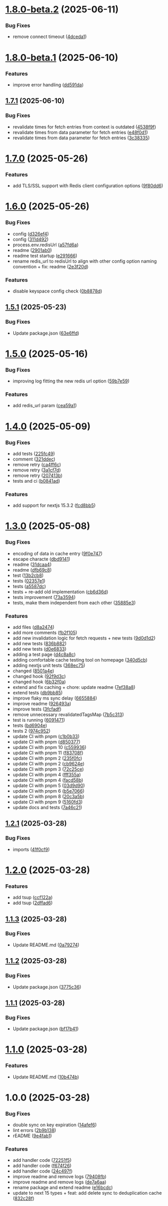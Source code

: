 # [1.8.0-beta.2](https://github.com/trieb-work/nextjs-turbo-redis-cache/compare/v1.8.0-beta.1...v1.8.0-beta.2) (2025-06-11)


### Bug Fixes

* remove connect timeout ([4dceda1](https://github.com/trieb-work/nextjs-turbo-redis-cache/commit/4dceda15a0ae8ca3c5fcdddf861263ef7ca237ce))

# [1.8.0-beta.1](https://github.com/trieb-work/nextjs-turbo-redis-cache/compare/v1.7.1...v1.8.0-beta.1) (2025-06-10)


### Features

* improve error handling ([dd591da](https://github.com/trieb-work/nextjs-turbo-redis-cache/commit/dd591daab9539e6ba96da1d1c493a1e771ba272d))

## [1.7.1](https://github.com/trieb-work/nextjs-turbo-redis-cache/compare/v1.7.0...v1.7.1) (2025-06-10)

### Bug Fixes

- revalidate times for fetch entries from context is outdated ([4538f9f](https://github.com/trieb-work/nextjs-turbo-redis-cache/commit/4538f9f8bf58b97727e83f2026929db11be470ec))
- revalidate times from data parameter for fetch entries ([e48f0d1](https://github.com/trieb-work/nextjs-turbo-redis-cache/commit/e48f0d19b81b65ae2564453fd75251372080407e))
- revalidate times from data parameter for fetch entries ([3c38335](https://github.com/trieb-work/nextjs-turbo-redis-cache/commit/3c3833561863ec4f07252ba7b9b30b42518b7485))

# [1.7.0](https://github.com/trieb-work/nextjs-turbo-redis-cache/compare/v1.6.0...v1.7.0) (2025-05-26)

### Features

- add TLS/SSL support with Redis client configuration options ([9f80dd6](https://github.com/trieb-work/nextjs-turbo-redis-cache/commit/9f80dd6b53659ea488af6948a9c952ce0cda7490))

# [1.6.0](https://github.com/trieb-work/nextjs-turbo-redis-cache/compare/v1.5.1...v1.6.0) (2025-05-26)

### Bug Fixes

- config ([d326ef4](https://github.com/trieb-work/nextjs-turbo-redis-cache/commit/d326ef46298a96535720f78d562a20b27e7b3c8f))
- config ([311d492](https://github.com/trieb-work/nextjs-turbo-redis-cache/commit/311d492c41d8c05b89d675753d79413632fc0019))
- process.env.redisUrl ([a57fd6a](https://github.com/trieb-work/nextjs-turbo-redis-cache/commit/a57fd6a6b641015726edf11a00fa5c020dea0cca))
- readme ([2901ab0](https://github.com/trieb-work/nextjs-turbo-redis-cache/commit/2901ab0e0d646839e1779107aa9bea80deacf6c8))
- readme test startup ([e291666](https://github.com/trieb-work/nextjs-turbo-redis-cache/commit/e291666ed7b9d77c0f3baa68c3638bbad264a868))
- rename redis_url to redisUrl to align with other config option naming convention + fix: readme ([2e3f20d](https://github.com/trieb-work/nextjs-turbo-redis-cache/commit/2e3f20dce31a678b781913d230581461b3d67a07))

### Features

- disable keyspace config check ([0b8878d](https://github.com/trieb-work/nextjs-turbo-redis-cache/commit/0b8878d321808d00140664f51fc1d2d904cc4664))

## [1.5.1](https://github.com/trieb-work/nextjs-turbo-redis-cache/compare/v1.5.0...v1.5.1) (2025-05-23)

### Bug Fixes

- Update package.json ([63e6ffd](https://github.com/trieb-work/nextjs-turbo-redis-cache/commit/63e6ffdc21032cfb1c5ecb507276fd832ee8252a))

# [1.5.0](https://github.com/trieb-work/nextjs-turbo-redis-cache/compare/v1.4.0...v1.5.0) (2025-05-16)

### Bug Fixes

- improving log fitting the new redis url option ([59b7e59](https://github.com/trieb-work/nextjs-turbo-redis-cache/commit/59b7e5921c724ceff58917d712e310b18a23b464))

### Features

- add redis_url param ([cea59a1](https://github.com/trieb-work/nextjs-turbo-redis-cache/commit/cea59a10f0f2e1b73b8005683ea65f22ba95edc7))

# [1.4.0](https://github.com/trieb-work/nextjs-turbo-redis-cache/compare/v1.3.0...v1.4.0) (2025-05-09)

### Bug Fixes

- add tests ([225fc49](https://github.com/trieb-work/nextjs-turbo-redis-cache/commit/225fc49eff26d631c4b8d50a15ef2c864213f36b))
- comment ([321ddec](https://github.com/trieb-work/nextjs-turbo-redis-cache/commit/321ddec4ee9b6a6e2cf1f78062d05d2cc7b45e4c))
- remove retry ([ca4ff6c](https://github.com/trieb-work/nextjs-turbo-redis-cache/commit/ca4ff6c4072e675da42dbcfe36d3ff422dc54f12))
- remove retry ([3a1cf7d](https://github.com/trieb-work/nextjs-turbo-redis-cache/commit/3a1cf7dc5fd315ff3c84460052af20b8e40014ec))
- remove retry ([207413b](https://github.com/trieb-work/nextjs-turbo-redis-cache/commit/207413b81cb51143e04dff9a2310a185d6bba568))
- tests and ci ([b0841ad](https://github.com/trieb-work/nextjs-turbo-redis-cache/commit/b0841ad9bc2c4b3ab9edde7047259cd45fbd5f02))

### Features

- add support for nextjs 15.3.2 ([fcd8bb5](https://github.com/trieb-work/nextjs-turbo-redis-cache/commit/fcd8bb5469bbefcd88397d3ef86ce3eb0fee7c02))

# [1.3.0](https://github.com/trieb-work/nextjs-turbo-redis-cache/compare/v1.2.1...v1.3.0) (2025-05-08)

### Bug Fixes

- encoding of data in cache entry ([9f0e747](https://github.com/trieb-work/nextjs-turbo-redis-cache/commit/9f0e747b224294905427ba3060185f68fee16f0f))
- escape characte ([dbd9141](https://github.com/trieb-work/nextjs-turbo-redis-cache/commit/dbd91413b777b2a4554597f3ca2b7f1de1163a80))
- readme ([31dcaa4](https://github.com/trieb-work/nextjs-turbo-redis-cache/commit/31dcaa40ac19ea42a7f4d6ca33e4642704ad1f6b))
- readme ([dfb69c8](https://github.com/trieb-work/nextjs-turbo-redis-cache/commit/dfb69c861ddaa4a94411d419854e1c2e1e99152e))
- test ([13b2cb8](https://github.com/trieb-work/nextjs-turbo-redis-cache/commit/13b2cb8020ef7457473b208675bf3fce4161f492))
- tests ([02357e1](https://github.com/trieb-work/nextjs-turbo-redis-cache/commit/02357e1a7a29d997c95dce42399fef26530467d4))
- tests ([a5587dc](https://github.com/trieb-work/nextjs-turbo-redis-cache/commit/a5587dc3701a92069da945f548991aeb0d999285))
- tests + re-add old implementation ([cb6d36d](https://github.com/trieb-work/nextjs-turbo-redis-cache/commit/cb6d36d46008d422b4396fd580d35fa97848edb7))
- tests improvement ([73a3594](https://github.com/trieb-work/nextjs-turbo-redis-cache/commit/73a35946cfcd5e4811c2c09201bb02c9cdea5298))
- tests, make them independent from each other ([35885e3](https://github.com/trieb-work/nextjs-turbo-redis-cache/commit/35885e38a58ac0aa976c86dd964549e2d3426a79))

### Features

- add files ([d8a2474](https://github.com/trieb-work/nextjs-turbo-redis-cache/commit/d8a24747a6a2a12e2709d017dd36c7b80b2ad49f))
- add more comments ([fb2f105](https://github.com/trieb-work/nextjs-turbo-redis-cache/commit/fb2f10588566fad042d2e8da4999cf7bf591555d))
- add new invalidation logic for fetch requests + new tests ([9d0d1d2](https://github.com/trieb-work/nextjs-turbo-redis-cache/commit/9d0d1d2eafb785dbe91b172358a19494c623cc68))
- add new tests ([836b882](https://github.com/trieb-work/nextjs-turbo-redis-cache/commit/836b88249365ea8745ca839a7dc3a3a4a77732e6))
- add new tests ([d0e6833](https://github.com/trieb-work/nextjs-turbo-redis-cache/commit/d0e68335ce13827f74ed1be5b115f7351beebd47))
- adding a test page ([d4c8a8c](https://github.com/trieb-work/nextjs-turbo-redis-cache/commit/d4c8a8caaba7f4e5003606860babd9e50c6ed99a))
- adding comfortable cache testing tool on homepage ([340d5cb](https://github.com/trieb-work/nextjs-turbo-redis-cache/commit/340d5cbc929ea8dcdbef2a949e1656d014d1f3bb))
- adding nextjs unit tests ([368ec75](https://github.com/trieb-work/nextjs-turbo-redis-cache/commit/368ec755a8532a52526e3364cc02f64b7d4245fa))
- changed ([8501a4e](https://github.com/trieb-work/nextjs-turbo-redis-cache/commit/8501a4ee963975f32661789e31281785cf01519a))
- changed hook ([92f9d3c](https://github.com/trieb-work/nextjs-turbo-redis-cache/commit/92f9d3c4b8d9afd6bbbb9cc3a69138823f4d4f87))
- changed hook ([6b32f0a](https://github.com/trieb-work/nextjs-turbo-redis-cache/commit/6b32f0abcda935046e61242ba633728bcf23a460))
- extend and fix caching + chore: update readme ([7ef38a8](https://github.com/trieb-work/nextjs-turbo-redis-cache/commit/7ef38a8ed2a20957cc78ffa213be3cb334736b19))
- extend tests ([db9bb85](https://github.com/trieb-work/nextjs-turbo-redis-cache/commit/db9bb85e398a7d6e1ba522b990de7e5e241b54b6))
- improve flaky ms sync delay ([6655884](https://github.com/trieb-work/nextjs-turbo-redis-cache/commit/665588474a09f1eb4f4683d2e107ec8b5b36b39a))
- improve readme ([926493a](https://github.com/trieb-work/nextjs-turbo-redis-cache/commit/926493a198d15e32e5e4b5c619375df85c646f1c))
- improve tests ([3fcfadf](https://github.com/trieb-work/nextjs-turbo-redis-cache/commit/3fcfadf49389fe8a7218417fb79ec74445e76cb7))
- remove unnecessary revalidatedTagsMap ([7b5c313](https://github.com/trieb-work/nextjs-turbo-redis-cache/commit/7b5c313e91b5157f113085be75dceba8013c0e81))
- test is running ([6091471](https://github.com/trieb-work/nextjs-turbo-redis-cache/commit/6091471a12f954e3da4bd94db0929b0bd2cfd701))
- tests ([bd6904e](https://github.com/trieb-work/nextjs-turbo-redis-cache/commit/bd6904e94a43cfac183a5ec86cbbea0f4e40a816))
- tests 2 ([974c952](https://github.com/trieb-work/nextjs-turbo-redis-cache/commit/974c952587a9d330934f49b26db84c037b3695f5))
- update CI with pnpm ([c1b0b33](https://github.com/trieb-work/nextjs-turbo-redis-cache/commit/c1b0b33417b416bd7755b6b2f43d0b9bea5c7690))
- update CI with pnpm ([d850377](https://github.com/trieb-work/nextjs-turbo-redis-cache/commit/d85037706876dcb036bb6f952a48937c3e96cba3))
- update CI with pnpm 10 ([c559936](https://github.com/trieb-work/nextjs-turbo-redis-cache/commit/c5599361f15c4c82fa999e16a48fcf78e53355a6))
- update CI with pnpm 11 ([f83708f](https://github.com/trieb-work/nextjs-turbo-redis-cache/commit/f83708f76c3924b8b80dd612965dc49a95d7e18c))
- update CI with pnpm 2 ([235f0fc](https://github.com/trieb-work/nextjs-turbo-redis-cache/commit/235f0fc8cb35dbe532091d8f545791b8dd05b6be))
- update CI with pnpm 2 ([cb9624e](https://github.com/trieb-work/nextjs-turbo-redis-cache/commit/cb9624e900f555bc07c734ff152c4f4a93000e54))
- update CI with pnpm 3 ([72c25ce](https://github.com/trieb-work/nextjs-turbo-redis-cache/commit/72c25cefa2aea6767d5a71b5470955a18f9036b9))
- update CI with pnpm 4 ([fff355a](https://github.com/trieb-work/nextjs-turbo-redis-cache/commit/fff355a8e047d766121d255881d891fa7c5a754e))
- update CI with pnpm 4 ([facd58b](https://github.com/trieb-work/nextjs-turbo-redis-cache/commit/facd58bdefd530d70fdbb2f7d48c9962ca2195e5))
- update CI with pnpm 5 ([03d9d90](https://github.com/trieb-work/nextjs-turbo-redis-cache/commit/03d9d906e852927496a58504dd9c7448e31878a1))
- update CI with pnpm 6 ([b5e7066](https://github.com/trieb-work/nextjs-turbo-redis-cache/commit/b5e7066ec840edfa7d6df6c6ab978c61b356c8b5))
- update CI with pnpm 8 ([20c3a5b](https://github.com/trieb-work/nextjs-turbo-redis-cache/commit/20c3a5be9d465537240cce6ac5346554667cda68))
- update CI with pnpm 9 ([5160fd3](https://github.com/trieb-work/nextjs-turbo-redis-cache/commit/5160fd3e1a010a5b52b99d0e2e0de3b9035d1e88))
- update docs and tests ([7a46c21](https://github.com/trieb-work/nextjs-turbo-redis-cache/commit/7a46c21346d878df88283071551f06a34d71eb9a))

## [1.2.1](https://github.com/trieb-work/nextjs-turbo-redis-cache/compare/v1.2.0...v1.2.1) (2025-03-28)

### Bug Fixes

- imports ([41f0cf9](https://github.com/trieb-work/nextjs-turbo-redis-cache/commit/41f0cf97506c134f8dfb37fab746cc9c066c515f))

# [1.2.0](https://github.com/trieb-work/nextjs-turbo-redis-cache/compare/v1.1.3...v1.2.0) (2025-03-28)

### Features

- add tsup ([ccf122a](https://github.com/trieb-work/nextjs-turbo-redis-cache/commit/ccf122a243fade016b6b2d544acec4098222becd))
- add tsup ([2dffad6](https://github.com/trieb-work/nextjs-turbo-redis-cache/commit/2dffad68401bc273cf81a0a0d06446d34b574a5e))

## [1.1.3](https://github.com/trieb-work/nextjs-turbo-redis-cache/compare/v1.1.2...v1.1.3) (2025-03-28)

### Bug Fixes

- Update README.md ([0a79274](https://github.com/trieb-work/nextjs-turbo-redis-cache/commit/0a79274e363856f07b1dce62ec74b54ad92a946e))

## [1.1.2](https://github.com/trieb-work/nextjs-turbo-redis-cache/compare/v1.1.1...v1.1.2) (2025-03-28)

### Bug Fixes

- Update package.json ([3775c36](https://github.com/trieb-work/nextjs-turbo-redis-cache/commit/3775c36f3c110686856f8644315ca6e02a3c483f))

## [1.1.1](https://github.com/trieb-work/nextjs-turbo-redis-cache/compare/v1.1.0...v1.1.1) (2025-03-28)

### Bug Fixes

- Update package.json ([bf17b41](https://github.com/trieb-work/nextjs-turbo-redis-cache/commit/bf17b4186c8b7d94be83c61b5d4f8622ac7cf7f0))

# [1.1.0](https://github.com/trieb-work/nextjs-turbo-redis-cache/compare/v1.0.0...v1.1.0) (2025-03-28)

### Features

- Update README.md ([10b474b](https://github.com/trieb-work/nextjs-turbo-redis-cache/commit/10b474b456803be924bf4170b6cda662827202c4))

# 1.0.0 (2025-03-28)

### Bug Fixes

- double sync on key expiration ([14afef6](https://github.com/trieb-work/nextjs-turbo-redis-cache/commit/14afef6b08e3399a2aa7d6cf42a4b9b7b5ea5d33))
- lint errors ([2b9b138](https://github.com/trieb-work/nextjs-turbo-redis-cache/commit/2b9b138759f5754577205b58a998cc034b3b0db5))
- rEADME ([9e4fab1](https://github.com/trieb-work/nextjs-turbo-redis-cache/commit/9e4fab163002c34e8077285064c24ee05ba92bac))

### Features

- add handler code ([72251f5](https://github.com/trieb-work/nextjs-turbo-redis-cache/commit/72251f58446ec6fb3819ea0bdd67fc012e8a5c38))
- add handler code ([f674f26](https://github.com/trieb-work/nextjs-turbo-redis-cache/commit/f674f262f292e47fd228a827590e8dc10391e5cb))
- add handler code ([24c497f](https://github.com/trieb-work/nextjs-turbo-redis-cache/commit/24c497f1d67898e64528105c61a90b00f55ba02a))
- improve readme and remove logs ([79408fb](https://github.com/trieb-work/nextjs-turbo-redis-cache/commit/79408fbd488db11fcc7472b690f1fff237816da8))
- improve readme and remove logs ([de7a6aa](https://github.com/trieb-work/nextjs-turbo-redis-cache/commit/de7a6aa735d6295299d3a5d41d0fd00d64ac6f89))
- rename package and extend readme ([e16bcdc](https://github.com/trieb-work/nextjs-turbo-redis-cache/commit/e16bcdc6329ee913e1794f2bce05e1e88a08d91b))
- update to next 15 types + feat: add delete sync to deduplication cache ([832c28f](https://github.com/trieb-work/nextjs-turbo-redis-cache/commit/832c28f1fe0831b87790c2d60e33b314be0adf58))
